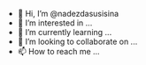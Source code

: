 - 👋 Hi, I’m @nadezdasusisina
- 👀 I’m interested in ...
- 🌱 I’m currently learning ...
- 💞️ I’m looking to collaborate on ...
- 📫 How to reach me ...

<!---
nadezdasusisina/nadezdasusisina is a ✨ special ✨ repository because its `README.md` (this file) appears on your GitHub profile.
You can click the Preview link to take a look at your changes.
--->
